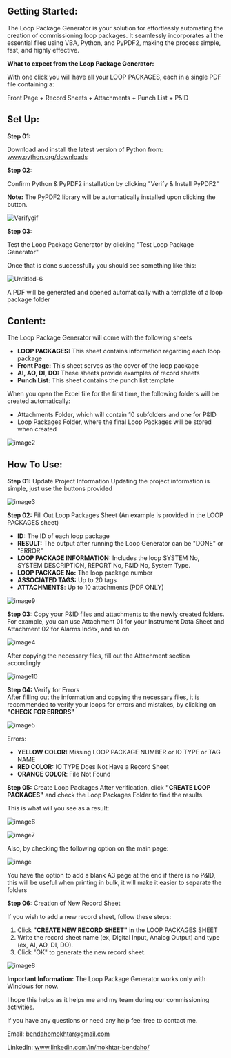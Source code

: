 ## Getting Started:
The Loop Package Generator is your solution for effortlessly automating the creation of commissioning loop packages. It seamlessly incorporates all the essential files using VBA, Python, and PyPDF2, making the process simple, fast, and highly effective.

**What to expect from the Loop Package Generator:** 

With one click you will have all your LOOP PACKAGES, each in a single PDF file containing a:

Front Page + Record Sheets + Attachments + Punch List + P&ID

## Set Up:
**Step 01:**

Download and install the latest version of Python from:
www.python.org/downloads

**Step 02:**

Confirm Python & PyPDF2 installation by clicking "Verify & Install PyPDF2"

**Note:** The PyPDF2 library will be automatically installed upon clicking the button.

![Verifygif](https://github.com/mokhtarbendaho/Loop-Package-Generator/assets/143171867/90efb118-8629-4db9-b1cb-8b38b1a4ef74)


**Step 03:**

Test the Loop Package Generator by clicking "Test Loop Package Generator"

Once that is done successfully you should see something like this:

![Untitled-6](https://github.com/mokhtarbendaho/Loop-Package-Generator/assets/143171867/59ae5f92-4348-4c43-957a-d548a13fc159)

A PDF will be generated and opened automatically with a template of a loop package folder

## Content:

The Loop Package Generator will come with the following sheets

 - **LOOP PACKAGES:** This sheet contains information regarding each loop package
 - **Front Page:** This sheet serves as the cover of the loop package
 - **AI, AO, DI, DO:** These sheets provide examples of record sheets
 - **Punch List:** This sheet contains the punch list template

When you open the Excel file for the first time, the following folders will be created automatically:
- Attachments Folder, which will contain 10 subfolders and one for P&ID
- Loop Packages Folder, where the final Loop Packages will be stored when created

![image2](https://github.com/mokhtarbendaho/Loop-Package-Generator/assets/143171867/ebbc1890-866b-4399-9d77-05eae934bec2)

## How To Use:

**Step 01:** Update Project Information 
Updating the project information is simple, just use the buttons provided

![image3](https://github.com/mokhtarbendaho/Loop-Package-Generator/assets/143171867/00979de3-a95d-4d8b-821b-dba4649cdb2a)

**Step 02:** Fill Out Loop Packages Sheet (An example is provided in the LOOP PACKAGES sheet)

 - **ID:** The ID of each loop package
 - **RESULT:** The output after running the Loop Generator can be "DONE" or "ERROR"
 - **LOOP PACKAGE INFORMATION:** Includes the loop SYSTEM No, SYSTEM DESCRIPTION, REPORT No, P&ID No, System Type.
 - **LOOP PACKAGE No:** The loop package number
 - **ASSOCIATED TAGS:** Up to 20 tags
 - **ATTACHMENTS**: Up to 10 attachments (PDF ONLY)

![image9](https://github.com/mokhtarbendaho/Loop-Package-Generator/assets/143171867/93e1c9c4-a7a5-4a9c-9644-91f930509365)


**Step 03:**
Copy your P&ID files and attachments to the newly created folders. For example, you can use Attachment 01 for your Instrument Data Sheet and Attachment 02 for Alarms Index, and so on

![image4](https://github.com/mokhtarbendaho/Loop-Package-Generator/assets/143171867/fbd54b03-413d-4363-adb5-a45b4a03ad45)

After copying the necessary files, fill out the Attachment section accordingly

![image10](https://github.com/mokhtarbendaho/Loop-Package-Generator/assets/143171867/b0a9b7d7-073d-48ad-9b85-29dc8c2e97d1)


**Step 04:** Verify for Errors						
After filling out the information and copying the necessary files, it is recommended to verify your loops for errors and mistakes, by clicking on **"CHECK FOR ERRORS"**

![image5](https://github.com/mokhtarbendaho/Loop-Package-Generator/assets/143171867/a7f0e5a7-8545-40b9-bb7a-4c11e5c65fa5)

Errors:						
 - **YELLOW COLOR:** Missing LOOP PACKAGE NUMBER or IO TYPE or TAG NAME
 - **RED COLOR:** IO TYPE Does Not Have a Record Sheet
 - **ORANGE COLOR**: File Not Found

**Step 05:** Create Loop Packages
After verification, click **"CREATE LOOP PACKAGES"** and check the Loop Packages Folder to find the results.

This is what will you see as a result:

![image6](https://github.com/mokhtarbendaho/Loop-Package-Generator/assets/143171867/f6531380-b885-4df6-9137-ee4ed9ae62e5)

![image7](https://github.com/mokhtarbendaho/Loop-Package-Generator/assets/143171867/57bc013d-9d71-463f-a264-c06d5a4524bc)

Also, by checking the following option on the main page:

![image](https://github.com/mokhtarbendaho/Loop-Package-Generator/assets/143171867/8552dd39-2665-49a7-bd1b-c38c0eee6b22)

 You have the option to add a blank A3 page at the end if there is no P&ID, this will be useful when printing in bulk, it will make it easier to separate the folders

**Step 06:** Creation of New Record Sheet

If you wish to add a new record sheet, follow these steps:
01. Click **"CREATE NEW RECORD SHEET"** in the LOOP PACKAGES SHEET
02. Write the record sheet name (ex, Digital Input, Analog Output) and type (ex, AI, AO, DI, DO).
03. Click "OK" to generate the new record sheet.

![image8](https://github.com/mokhtarbendaho/Loop-Package-Generator/assets/143171867/21f5babd-1872-4c49-a4ff-472ccfd99978)

**Important Information:**
The Loop Package Generator works only with Windows for now.

I hope this helps as it helps me and my team during our commissioning activities.

If you have any questions or need any help feel free to contact me.

Email: bendahomokhtar@gmail.com

LinkedIn: www.linkedin.com/in/mokhtar-bendaho/
